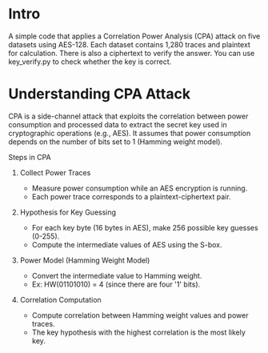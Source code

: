 # Intro
A simple code that applies a Correlation Power Analysis (CPA) attack on five datasets using AES-128.
Each dataset contains 1,280 traces and plaintext for calculation.
There is also a ciphertext to verify the answer.
You can use key_verify.py to check whether the key is correct.

# Understanding CPA Attack
CPA is a side-channel attack that exploits the correlation between power consumption and processed data to extract the secret key used in cryptographic operations (e.g., AES).
It assumes that power consumption depends on the number of bits set to 1 (Hamming weight model).

Steps in CPA
1. Collect Power Traces
    * Measure power consumption while an AES encryption is running.
    * Each power trace corresponds to a plaintext-ciphertext pair.

2. Hypothesis for Key Guessing

    * For each key byte (16 bytes in AES), make 256 possible key guesses (0-255).
    * Compute the intermediate values of AES using the S-box.

3. Power Model (Hamming Weight Model)

    * Convert the intermediate value to Hamming weight.
    * Ex: HW(01101010) = 4 (since there are four '1' bits).

4. Correlation Computation

    * Compute correlation between Hamming weight values and power traces.
    * The key hypothesis with the highest correlation is the most likely key.
